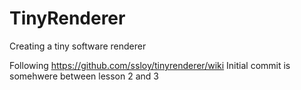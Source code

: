# TinyRenderer
Creating a tiny software renderer

Following https://github.com/ssloy/tinyrenderer/wiki Initial commit is somehwere between lesson 2 and 3
